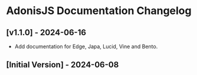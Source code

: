 # AdonisJS Documentation Changelog

## [v1.1.0] - 2024-06-16

- Add documentation for Edge, Japa, Lucid, Vine and Bento.

## [Initial Version] - 2024-06-08
